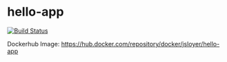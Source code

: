 # hello-app
[![Build Status](https://travis-ci.org/jsloyer/hello-app.svg?branch=master)](https://travis-ci.org/jsloyer/hello-app)

Dockerhub Image: https://hub.docker.com/repository/docker/jsloyer/hello-app
